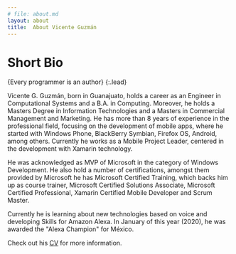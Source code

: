```yaml
---
# file: about.md
layout: about
title:  About Vicente Guzmán
---
```


# Short Bio

{Every programmer is an author}
{:.lead}

Vicente G. Guzmán, born in Guanajuato, holds a career as an Engineer in Computational Systems and a B.A. in Computing. Moreover, he holds a Masters Degree in Information Technologies and a Masters in Commercial Management and Marketing. He has more than 8 years of experience in the professional field, focusing on the development of mobile apps, where he started with Windows Phone, BlackBerry Symbian, Firefox OS, Android, among others. Currently he works as a Mobile Project Leader, centered in the development with Xamarin technology.

He was acknowledged as MVP of Microsoft in the category of Windows Development. He also hold a number of certifications, amongst them provided by Microsoft he has Microsoft Certified Training, which backs him up as course trainer, Microsoft Certified Solutions Associate, Microsoft Certified Professional, Xamarin Certified Mobile Developer and Scrum Master.

Currently he is learning about new technologies based on voice and developing Skills for Amazon Alexa. In January of this year (2020), he was awarded the "Alexa Champion" for México.

Check out his [CV](/resume/)  for more information.
